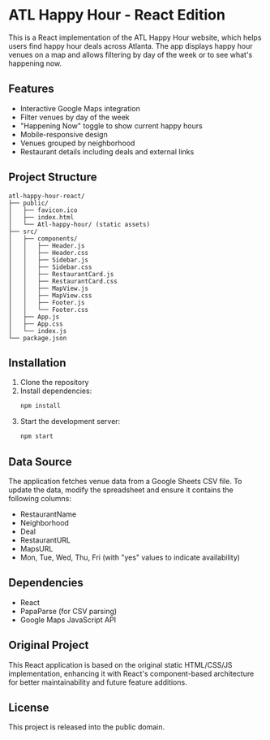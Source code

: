 # ATL Happy Hour - React Edition

This is a React implementation of the ATL Happy Hour website, which helps users find happy hour deals across Atlanta. The app displays happy hour venues on a map and allows filtering by day of the week or to see what's happening now.

## Features

- Interactive Google Maps integration
- Filter venues by day of the week
- "Happening Now" toggle to show current happy hours
- Mobile-responsive design
- Venues grouped by neighborhood
- Restaurant details including deals and external links

## Project Structure

```
atl-happy-hour-react/
├── public/
│   ├── favicon.ico
│   ├── index.html
│   └── Atl-happy-hour/ (static assets)
├── src/
│   ├── components/
│   │   ├── Header.js
│   │   ├── Header.css
│   │   ├── Sidebar.js
│   │   ├── Sidebar.css
│   │   ├── RestaurantCard.js
│   │   ├── RestaurantCard.css
│   │   ├── MapView.js
│   │   ├── MapView.css
│   │   ├── Footer.js
│   │   └── Footer.css
│   ├── App.js
│   ├── App.css
│   └── index.js
└── package.json
```

## Installation

1. Clone the repository
2. Install dependencies:
   ```bash
   npm install
   ```
3. Start the development server:
   ```bash
   npm start
   ```

## Data Source

The application fetches venue data from a Google Sheets CSV file. To update the data, modify the spreadsheet and ensure it contains the following columns:
- RestaurantName
- Neighborhood
- Deal
- RestaurantURL
- MapsURL
- Mon, Tue, Wed, Thu, Fri (with "yes" values to indicate availability)

## Dependencies

- React
- PapaParse (for CSV parsing)
- Google Maps JavaScript API

## Original Project

This React application is based on the original static HTML/CSS/JS implementation, enhancing it with React's component-based architecture for better maintainability and future feature additions.

## License

This project is released into the public domain.